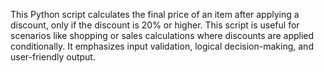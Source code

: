 This Python script calculates the final price of an item after applying a discount, only if the discount is 20% or higher. This script is useful for scenarios like shopping or sales calculations where discounts are applied conditionally. It emphasizes input validation, logical decision-making, and user-friendly output.
